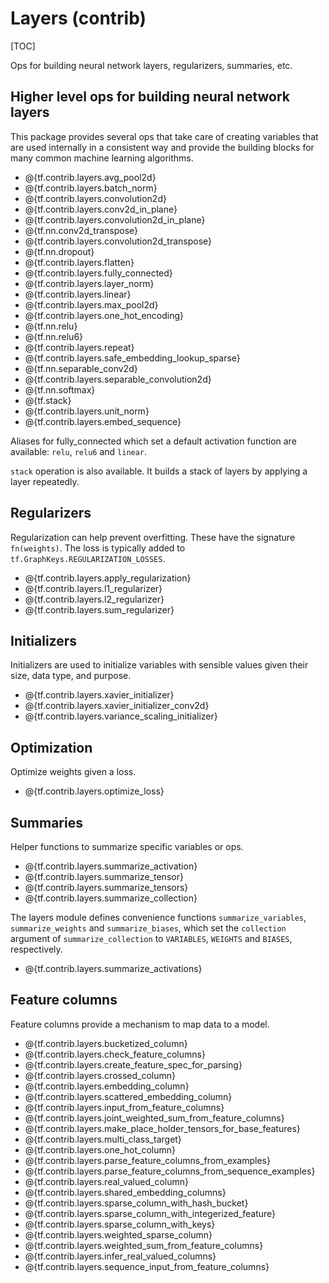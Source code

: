 # Layers (contrib)
[TOC]

Ops for building neural network layers, regularizers, summaries, etc.

## Higher level ops for building neural network layers

This package provides several ops that take care of creating variables that are
used internally in a consistent way and provide the building blocks for many
common machine learning algorithms.

*   @{tf.contrib.layers.avg_pool2d}
*   @{tf.contrib.layers.batch_norm}
*   @{tf.contrib.layers.convolution2d}
*   @{tf.contrib.layers.conv2d_in_plane}
*   @{tf.contrib.layers.convolution2d_in_plane}
*   @{tf.nn.conv2d_transpose}
*   @{tf.contrib.layers.convolution2d_transpose}
*   @{tf.nn.dropout}
*   @{tf.contrib.layers.flatten}
*   @{tf.contrib.layers.fully_connected}
*   @{tf.contrib.layers.layer_norm}
*   @{tf.contrib.layers.linear}
*   @{tf.contrib.layers.max_pool2d}
*   @{tf.contrib.layers.one_hot_encoding}
*   @{tf.nn.relu}
*   @{tf.nn.relu6}
*   @{tf.contrib.layers.repeat}
*   @{tf.contrib.layers.safe_embedding_lookup_sparse}
*   @{tf.nn.separable_conv2d}
*   @{tf.contrib.layers.separable_convolution2d}
*   @{tf.nn.softmax}
*   @{tf.stack}
*   @{tf.contrib.layers.unit_norm}
*   @{tf.contrib.layers.embed_sequence}

Aliases for fully_connected which set a default activation function are
available: `relu`, `relu6` and `linear`.

`stack` operation is also available. It builds a stack of layers by applying
a layer repeatedly.

## Regularizers

Regularization can help prevent overfitting. These have the signature
`fn(weights)`. The loss is typically added to
`tf.GraphKeys.REGULARIZATION_LOSSES`.

*   @{tf.contrib.layers.apply_regularization}
*   @{tf.contrib.layers.l1_regularizer}
*   @{tf.contrib.layers.l2_regularizer}
*   @{tf.contrib.layers.sum_regularizer}

## Initializers

Initializers are used to initialize variables with sensible values given their
size, data type, and purpose.

*   @{tf.contrib.layers.xavier_initializer}
*   @{tf.contrib.layers.xavier_initializer_conv2d}
*   @{tf.contrib.layers.variance_scaling_initializer}

## Optimization

Optimize weights given a loss.

*   @{tf.contrib.layers.optimize_loss}

## Summaries

Helper functions to summarize specific variables or ops.

*   @{tf.contrib.layers.summarize_activation}
*   @{tf.contrib.layers.summarize_tensor}
*   @{tf.contrib.layers.summarize_tensors}
*   @{tf.contrib.layers.summarize_collection}

The layers module defines convenience functions `summarize_variables`,
`summarize_weights` and `summarize_biases`, which set the `collection` argument
of `summarize_collection` to `VARIABLES`, `WEIGHTS` and `BIASES`, respectively.

*   @{tf.contrib.layers.summarize_activations}

## Feature columns

Feature columns provide a mechanism to map data to a model.

*   @{tf.contrib.layers.bucketized_column}
*   @{tf.contrib.layers.check_feature_columns}
*   @{tf.contrib.layers.create_feature_spec_for_parsing}
*   @{tf.contrib.layers.crossed_column}
*   @{tf.contrib.layers.embedding_column}
*   @{tf.contrib.layers.scattered_embedding_column}
*   @{tf.contrib.layers.input_from_feature_columns}
*   @{tf.contrib.layers.joint_weighted_sum_from_feature_columns}
*   @{tf.contrib.layers.make_place_holder_tensors_for_base_features}
*   @{tf.contrib.layers.multi_class_target}
*   @{tf.contrib.layers.one_hot_column}
*   @{tf.contrib.layers.parse_feature_columns_from_examples}
*   @{tf.contrib.layers.parse_feature_columns_from_sequence_examples}
*   @{tf.contrib.layers.real_valued_column}
*   @{tf.contrib.layers.shared_embedding_columns}
*   @{tf.contrib.layers.sparse_column_with_hash_bucket}
*   @{tf.contrib.layers.sparse_column_with_integerized_feature}
*   @{tf.contrib.layers.sparse_column_with_keys}
*   @{tf.contrib.layers.weighted_sparse_column}
*   @{tf.contrib.layers.weighted_sum_from_feature_columns}
*   @{tf.contrib.layers.infer_real_valued_columns}
*   @{tf.contrib.layers.sequence_input_from_feature_columns}
